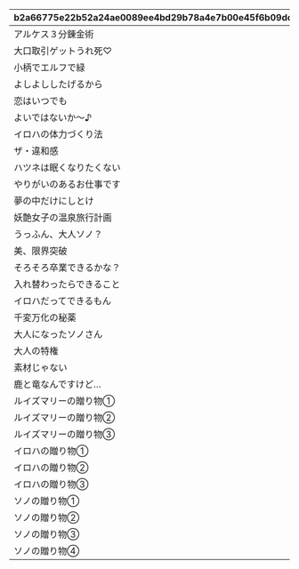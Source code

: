 |b2a66775e22b52a24ae0089ee4bd29b78a4e7b00e45f6b09dc6075d0b3a0205d|3d88a459670566b874df906a62797fe8336ba0deb8e31b135306165ce1643b04|e55eef5c7271d3e71c795e8d3e9c72d04383a8ee754dfae8b9d95e0d86d4433a|39721de7a84db31d61a376d5773c10af2e343c51c1183bb0b8f99ff9c60a4fe4|
| --- | --- | --- | --- |
|アルケス３分錬金術|2|110010011|4012001|
|大口取引ゲットうれ死♡|2|110010012|4012002|
|小柄でエルフで緑|2|110010012|4012003|
|よしよししたげるから|2|110010012|4012004|
|恋はいつでも|2|110010012|4012005|
|よいではないか～♪|2|110010012|4012006|
|イロハの体力づくり法|2|110010012|4012007|
|ザ・違和感|2|110010012|4012008|
|ハツネは眠くなりたくない|2|110010012|4012009|
|やりがいのあるお仕事です|2|110010012|4012010|
|夢の中だけにしとけ|2|110010013|4012011|
|妖艶女子の温泉旅行計画|2|110010013|4012012|
|うっふん、大人ソノ？|2|110010013|4012013|
|美、限界突破|2|110010013|4012014|
|そろそろ卒業できるかな？|2|110010013|4012015|
|入れ替わったらできること|2|110010013|4012016|
|イロハだってできるもん|2|110010013|4012017|
|千変万化の秘薬|2|110010013|4012018|
|大人になったソノさん|2|110010013|4012019|
|大人の特権|2|110010013|4012020|
|素材じゃない|2|110010013|4012021|
|鹿と竜なんですけど…|2|110010013|4012022|
|ルイズマリーの贈り物①|1|110010021|4012023|
|ルイズマリーの贈り物②|1|110010021|4012024|
|ルイズマリーの贈り物③|1|110010021|4012025|
|イロハの贈り物①|1|110010021|4012026|
|イロハの贈り物②|1|110010021|4012027|
|イロハの贈り物③|1|110010021|4012028|
|ソノの贈り物①|1|110010021|4012029|
|ソノの贈り物②|1|110010021|4012030|
|ソノの贈り物③|1|110010021|4012031|
|ソノの贈り物④|1|110010021|4012032|